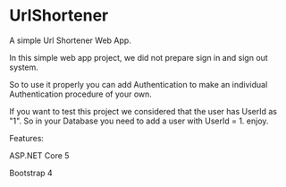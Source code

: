 # UrlShortener
A simple Url Shortener Web App.


In this simple web app project, we did not prepare sign in and sign out system. 


So to use it properly you can add Authentication to make an individual Authentication procedure of your own. 


If you want to test this project we considered that the user has UserId as "1". So in your Database you need to add a user with UserId = 1. 
enjoy.

Features: 

ASP.NET Core 5


Bootstrap 4
